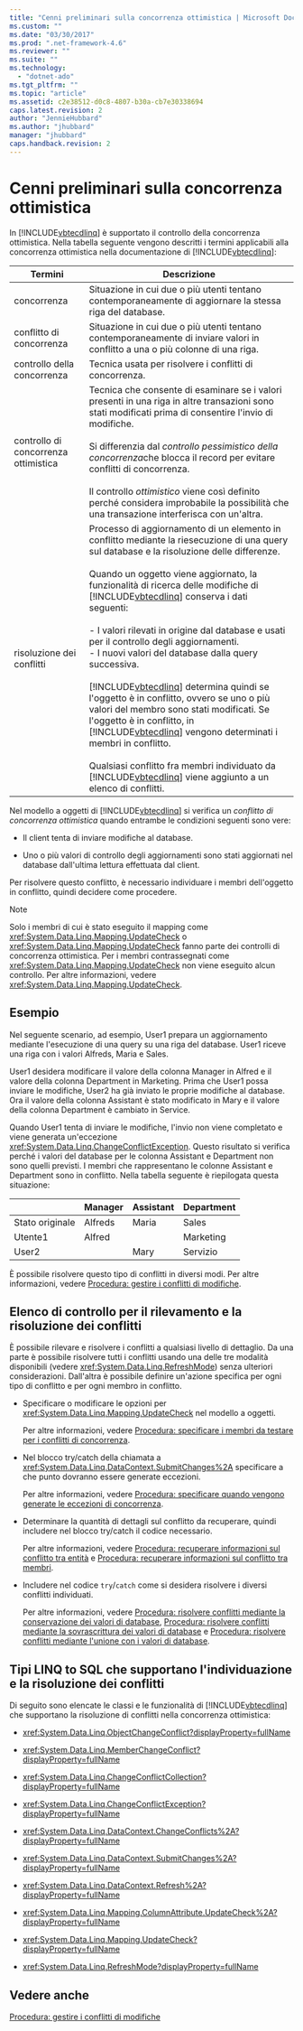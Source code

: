 ```yaml
---
title: "Cenni preliminari sulla concorrenza ottimistica | Microsoft Docs"
ms.custom: ""
ms.date: "03/30/2017"
ms.prod: ".net-framework-4.6"
ms.reviewer: ""
ms.suite: ""
ms.technology: 
  - "dotnet-ado"
ms.tgt_pltfrm: ""
ms.topic: "article"
ms.assetid: c2e38512-d0c8-4807-b30a-cb7e30338694
caps.latest.revision: 2
author: "JennieHubbard"
ms.author: "jhubbard"
manager: "jhubbard"
caps.handback.revision: 2
---
```

# Cenni preliminari sulla concorrenza ottimistica
In [!INCLUDE[vbtecdlinq](../../../../../../includes/vbtecdlinq-md.md)] è supportato il controllo della concorrenza ottimistica.  Nella tabella seguente vengono descritti i termini applicabili alla concorrenza ottimistica nella documentazione di [!INCLUDE[vbtecdlinq](../../../../../../includes/vbtecdlinq-md.md)]:  
  
|Termini|Descrizione|  
|-------------|-----------------|  
|concorrenza|Situazione in cui due o più utenti tentano contemporaneamente di aggiornare la stessa riga del database.|  
|conflitto di concorrenza|Situazione in cui due o più utenti tentano contemporaneamente di inviare valori in conflitto a una o più colonne di una riga.|  
|controllo della concorrenza|Tecnica usata per risolvere i conflitti di concorrenza.|  
|controllo di concorrenza ottimistica|Tecnica che consente di esaminare se i valori presenti in una riga in altre transazioni sono stati modificati prima di consentire l'invio di modifiche.<br /><br /> Si differenzia dal *controllo pessimistico della concorrenza*che blocca il record per evitare conflitti di concorrenza.<br /><br /> Il controllo *ottimistico* viene così definito perché considera improbabile la possibilità che una transazione interferisca con un'altra.|  
|risoluzione dei conflitti|Processo di aggiornamento di un elemento in conflitto mediante la riesecuzione di una query sul database e la risoluzione delle differenze.<br /><br /> Quando un oggetto viene aggiornato, la funzionalità di ricerca delle modifiche di [!INCLUDE[vbtecdlinq](../../../../../../includes/vbtecdlinq-md.md)] conserva i dati seguenti:<br /><br /> -   I valori rilevati in origine dal database e usati per il controllo degli aggiornamenti.<br />-   I nuovi valori del database dalla query successiva.<br /><br /> [!INCLUDE[vbtecdlinq](../../../../../../includes/vbtecdlinq-md.md)] determina quindi se l'oggetto è in conflitto, ovvero se uno o più valori del membro sono stati modificati.  Se l'oggetto è in conflitto, in [!INCLUDE[vbtecdlinq](../../../../../../includes/vbtecdlinq-md.md)] vengono determinati i membri in conflitto.<br /><br /> Qualsiasi conflitto fra membri individuato da [!INCLUDE[vbtecdlinq](../../../../../../includes/vbtecdlinq-md.md)] viene aggiunto a un elenco di conflitti.|  
  
 Nel modello a oggetti di [!INCLUDE[vbtecdlinq](../../../../../../includes/vbtecdlinq-md.md)] si verifica un *conflitto di concorrenza ottimistica* quando entrambe le condizioni seguenti sono vere:  
  
-   Il client tenta di inviare modifiche al database.  
  
-   Uno o più valori di controllo degli aggiornamenti sono stati aggiornati nel database dall'ultima lettura effettuata dal client.  
  
 Per risolvere questo conflitto, è necessario individuare i membri dell'oggetto in conflitto, quindi decidere come procedere.  
  
> [!NOTE]
>  Solo i membri di cui è stato eseguito il mapping come <xref:System.Data.Linq.Mapping.UpdateCheck> o <xref:System.Data.Linq.Mapping.UpdateCheck> fanno parte dei controlli di concorrenza ottimistica.  Per i membri contrassegnati come <xref:System.Data.Linq.Mapping.UpdateCheck> non viene eseguito alcun controllo.  Per altre informazioni, vedere <xref:System.Data.Linq.Mapping.UpdateCheck>.  
  
## Esempio  
 Nel seguente scenario, ad esempio, User1 prepara un aggiornamento mediante l'esecuzione di una query su una riga del database.  User1 riceve una riga con i valori Alfreds, Maria e Sales.  
  
 User1 desidera modificare il valore della colonna Manager in Alfred e il valore della colonna Department in Marketing.  Prima che User1 possa inviare le modifiche, User2 ha già inviato le proprie modifiche al database.  Ora il valore della colonna Assistant è stato modificato in Mary e il valore della colonna Department è cambiato in Service.  
  
 Quando User1 tenta di inviare le modifiche, l'invio non viene completato e viene generata un'eccezione <xref:System.Data.Linq.ChangeConflictException>.  Questo risultato si verifica perché i valori del database per le colonna Assistant e Department non sono quelli previsti.  I membri che rappresentano le colonne Assistant e Department sono in conflitto.  Nella tabella seguente è riepilogata questa situazione:  
  
||Manager|Assistant|Department|  
|------|-------------|---------------|----------------|  
|Stato originale|Alfreds|Maria|Sales|  
|Utente1|Alfred||Marketing|  
|User2||Mary|Servizio|  
  
 È possibile risolvere questo tipo di conflitti in diversi modi.  Per altre informazioni, vedere [Procedura: gestire i conflitti di modifiche](../../../../../../docs/framework/data/adonet/sql/linq/how-to-manage-change-conflicts.md).  
  
## Elenco di controllo per il rilevamento e la risoluzione dei conflitti  
 È possibile rilevare e risolvere i conflitti a qualsiasi livello di dettaglio.  Da una parte è possibile risolvere tutti i conflitti usando una delle tre modalità disponibili \(vedere <xref:System.Data.Linq.RefreshMode>\) senza ulteriori considerazioni.  Dall'altra è possibile definire un'azione specifica per ogni tipo di conflitto e per ogni membro in conflitto.  
  
-   Specificare o modificare le opzioni per <xref:System.Data.Linq.Mapping.UpdateCheck> nel modello a oggetti.  
  
     Per altre informazioni, vedere [Procedura: specificare i membri da testare per i conflitti di concorrenza](../../../../../../docs/framework/data/adonet/sql/linq/how-to-specify-which-members-are-tested-for-concurrency-conflicts.md).  
  
-   Nel blocco try\/catch della chiamata a <xref:System.Data.Linq.DataContext.SubmitChanges%2A> specificare a che punto dovranno essere generate eccezioni.  
  
     Per altre informazioni, vedere [Procedura: specificare quando vengono generate le eccezioni di concorrenza](../../../../../../docs/framework/data/adonet/sql/linq/how-to-specify-when-concurrency-exceptions-are-thrown.md).  
  
-   Determinare la quantità di dettagli sul conflitto da recuperare, quindi includere nel blocco try\/catch il codice necessario.  
  
     Per altre informazioni, vedere [Procedura: recuperare informazioni sul conflitto tra entità](../../../../../../docs/framework/data/adonet/sql/linq/how-to-retrieve-entity-conflict-information.md) e [Procedura: recuperare informazioni sul conflitto tra membri](../../../../../../docs/framework/data/adonet/sql/linq/how-to-retrieve-member-conflict-information.md).  
  
-   Includere nel codice `try`\/`catch` come si desidera risolvere i diversi conflitti individuati.  
  
     Per altre informazioni, vedere [Procedura: risolvere conflitti mediante la conservazione dei valori di database](../../../../../../docs/framework/data/adonet/sql/linq/how-to-resolve-conflicts-by-retaining-database-values.md), [Procedura: risolvere conflitti mediante la sovrascrittura dei valori di database](../../../../../../docs/framework/data/adonet/sql/linq/how-to-resolve-conflicts-by-overwriting-database-values.md) e [Procedura: risolvere conflitti mediante l'unione con i valori di database](../../../../../../docs/framework/data/adonet/sql/linq/how-to-resolve-conflicts-by-merging-with-database-values.md).  
  
## Tipi LINQ to SQL che supportano l'individuazione e la risoluzione dei conflitti  
 Di seguito sono elencate le classi e le funzionalità di [!INCLUDE[vbtecdlinq](../../../../../../includes/vbtecdlinq-md.md)] che supportano la risoluzione di conflitti nella concorrenza ottimistica:  
  
-   <xref:System.Data.Linq.ObjectChangeConflict?displayProperty=fullName>  
  
-   <xref:System.Data.Linq.MemberChangeConflict?displayProperty=fullName>  
  
-   <xref:System.Data.Linq.ChangeConflictCollection?displayProperty=fullName>  
  
-   <xref:System.Data.Linq.ChangeConflictException?displayProperty=fullName>  
  
-   <xref:System.Data.Linq.DataContext.ChangeConflicts%2A?displayProperty=fullName>  
  
-   <xref:System.Data.Linq.DataContext.SubmitChanges%2A?displayProperty=fullName>  
  
-   <xref:System.Data.Linq.DataContext.Refresh%2A?displayProperty=fullName>  
  
-   <xref:System.Data.Linq.Mapping.ColumnAttribute.UpdateCheck%2A?displayProperty=fullName>  
  
-   <xref:System.Data.Linq.Mapping.UpdateCheck?displayProperty=fullName>  
  
-   <xref:System.Data.Linq.RefreshMode?displayProperty=fullName>  
  
## Vedere anche  
 [Procedura: gestire i conflitti di modifiche](../../../../../../docs/framework/data/adonet/sql/linq/how-to-manage-change-conflicts.md)
